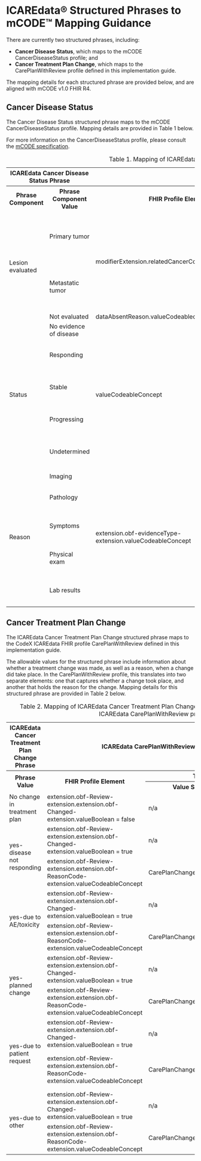<div xmlns="http://www.w3.org/1999/xhtml" xmlns:xsi="http://www.w3.org/2001/XMLSchema-instance" xsi:schemaLocation="http://hl7.org/fhir ../../input-cache/schemas-r5/fhir-single.xsd">

<h1>ICAREdata&reg; Structured Phrases to mCODE&trade; Mapping Guidance</h1>

<p>There are currently two structured phrases, including:</p>
    <ul>
      <li><strong>Cancer Disease Status</strong>, which maps to the mCODE CancerDiseaseStatus profile; and</li>
      <li><strong>Cancer Treatment Plan Change</strong>, which maps to the CarePlanWithReview profile defined in this implementation guide.</li>
    </ul>
<p>The mapping details for each structured phrase are provided below, and are aligned with mCODE v1.0 FHIR R4.</p>

<h2>Cancer Disease Status</h2>

  <p>The Cancer Disease Status structured phrase maps to the mCODE CancerDiseaseStatus profile. Mapping details are provided in Table 1 below. </p>
  <p>For more information on the CancerDiseaseStatus profile, please consult the <a href="http://standardhealthrecord.org/guides/mcode/" target="_blank">mCODE specification</a>.</p>

<table class="tg">
  <caption>Table 1. Mapping of ICAREdata Cancer Disease Status structured phrase to the mCODE CancerDiseaseStatus profile</caption>
  <tr>
    <th class="tg-bold" colspan="2">ICAREdata Cancer Disease Status Phrase</th>
    <th class="tg-bold" colspan="5">mCODE v1.0 FHIR R4 CancerDiseaseStatus Profile Mapping</th>
  </tr>
  <tr>
    <th class="tg-bold" rowspan="2">Phrase Component</td>
    <th class="tg-bold" rowspan="2">Phrase Component Value</td>
    <th class="tg-bold" rowspan="2">FHIR Profile Element</td>
    <th class="tg-bold" colspan="3">Terminology Binding</td>
    <th class="tg-bold" rowspan="2">Notes</td>
  </tr>
  <tr>
    <th class="tg-bold">Value Set</td>
    <th class="tg-bold">Code</td>
    <th class="tg-bold">Description</td>
  </tr>
  <tr>
    <td class="tg-bold" rowspan="3">Lesion evaluated</td>
    <td class="tg-bold">Primary tumor</td>
    <td class="tg-altbck" rowspan="2"><p>modifierExtension.relatedCancerCondition.ValueReference</p><p></p></td>
    <td colspan ="3">n/a</td>
    <td class="tg-altbck"><p>This element should reference a <Condition> resource compliant with the </Condition>the <code>PrimaryCancerCondition</code> mCODE profile.</p></td>
  </tr>
  <tr>
      <td class="tg-bold">Metastatic tumor</td>
      <td colspan="3">n/a</td>
      <td class="tg-altbck"><p><p>This element should reference a <Condition> resource compliant with the </Condition>the <code>SecondaryCancerCondition</code> mCODE profile.</p></td>
  </tr>
  <tr>
      <td class="tg-bold">Not evaluated</td>
      <td class="tg-altbck">dataAbsentReason.valueCodeableconcept</td>
      <td>Observation Value Absent Reason</td>
      <td><code>not-asked</code></td>
      <td>Not Asked</td>
      <td class="tg-altbck"></td>
  </tr>
  <tr>
      <td class="tg-bold" rowspan="5">Status</td>
      <td class="tg-bold">No evidence of disease</td>
      <td class="tg-altbck" rowspan="5">valueCodeableConcept</td>
      <td rowspan="5">ConditionStatusTrendVS</td>
      <td><code>260415000</code></td>
      <td>Not detected (qualifier)</td>
      <td class="tg-altbck"></td>
  </tr>
  <tr>
      <td class="tg-bold">Responding</td>
      <td><code>268910001</code></td>
      <td>Patient condition improved (finding)</td>
      <td class="tg-altbck"></td>
  </tr>
  <tr>
      <td class="tg-bold">Stable</td>
      <td><code>359746009</code></td>
      <td>Patient's condition stable (finding)</td>
      <td class="tg-altbck"></td>
  </tr>
  <tr>
      <td class="tg-bold">Progressing</td>
      <td><code>271299001</code></td>
      <td>Patient's condition worsened (finding)</td>
      <td class="tg-altbck"></td>
  </tr>
  <tr>
      <td class="tg-bold">Undetermined</td>
      <td><code>709137006</code></td>
      <td>Patient condition undetermined (finding)</td>
      <td class="tg-altbck"></td>
  </tr>
  <tr>
      <td class="tg-bold" rowspan="5">Reason</td>
      <td class="tg-bold">Imaging</td>
      <td class="tg-altbck" rowspan="5">extension.obf-evidenceType-extension.valueCodeableConcept</td>
      <td rowspan="5">CancerDiseaseStatusEvidenceTypeVS</td>
      <td><code>363679005</code></td>
      <td>Imaging (procedure)</td>
      <td class="tg-altbck"></td>
  </tr>
  <tr>
      <td class="tg-bold">Pathology</td>
      <td><code>252416005</code></td>
      <td>Histopathology test (procedure)</td>
      <td class="tg-altbck"></td>
  </tr>
  <tr>
      <td class="tg-bold">Symptoms</td>
      <td><code>711015009</code></td>
      <td>Assessment of symptom control (procedure)</td>
      <td class="tg-altbck"></td>
  </tr>
  <tr>
      <td class="tg-bold">Physical exam</td>
      <td><code>5880005</code></td>
      <td>Physical examination procedure (procedure)</td>
      <td class="tg-altbck"></td>
  </tr>
  <tr>
      <td class="tg-bold">Lab results</td>
      <td><code>386344002</code></td>
      <td>Laboratory data interpretation (procedure)</td>
      <td class="tg-altbck"></td>
  </tr>
</table>

<h2>Cancer Treatment Plan Change</h2>

<p>The ICAREdata Cancer Treatment Plan Change structured phrase maps to the CodeX ICAREdata FHIR profile CarePlanWithReview defined in this implementation guide.</p>

<p>The allowable values for the structured phrase include information about whether a treatment change was made, as well as a reason, when a change did take place. In the CarePlanWithReview profile, this translates into two separate elements: one that captures whether a change took place, and another that holds the reason for the change. Mapping details for this structured phrase are provided in Table 2 below.</p>

<table class="tg">
    <caption>Table 2. Mapping of ICAREdata Cancer Treatment Plan Change structured phrase to the CodeX ICAREdata CarePlanWithReview profile</caption>
  <tr>
    <th class="tg-bold">ICAREdata Cancer Treatment Plan Change Phrase</th>
    <th class="tg-bold" colspan="4">ICAREdata CarePlanWithReview Profile Mapping</th>
  </tr>
  <tr>
    <th class="tg-bold" rowspan="2">Phrase Value</td>
    <th class="tg-bold" rowspan="2">FHIR Profile Element</td>
    <th class="tg-bold" colspan="3">Terminology Binding</td>
  </tr>
  <tr>
    <th class="tg-bold">Value Set</td>
    <th class="tg-bold">Code</td>
    <th class="tg-bold">Description</td>
  </tr>
  <tr>
    <td class="tg-bold">No change in treatment plan</td>
    <td class="tg-altbck">extension.obf-Review-extension.extension.obf-Changed-extension.valueBoolean = false</td>
    <td colspan ="3">n/a</td>
  </tr>
  <tr>
      <td class="tg-bold" rowspan="2">yes-disease not responding</td>
      <td class="tg-altbck">extension.obf-Review-extension.extension.obf-Changed-extension.valueBoolean = true</td>
      <td colspan ="3">n/a</td>
    </tr>
  <tr>
    <td class="tg-altbck">extension.obf-Review-extension.extension.obf-ReasonCode-extension.valueCodeableConcept</td>
    <td>CarePlanChangeReasonVS</td>
    <td><code>266721009</code></td>
    <td>Absent response to treatment (situation)</td>
  </tr>
  <tr>
      <td class="tg-bold" rowspan="2">yes-due to AE/toxicity</td>
      <td class="tg-altbck">extension.obf-Review-extension.extension.obf-Changed-extension.valueBoolean = true</td>
      <td colspan ="3">n/a</td>
    </tr>
  <tr>
    <td class="tg-altbck">extension.obf-Review-extension.extension.obf-ReasonCode-extension.valueCodeableConcept</td>
    <td>CarePlanChangeReasonVS</td>
    <td><code>281647001</code></td>
    <td>Adverse reaction (disorder)</td>
  </tr>
  <tr>
      <td class="tg-bold" rowspan="2">yes-planned change</td>
      <td class="tg-altbck">extension.obf-Review-extension.extension.obf-Changed-extension.valueBoolean = true</td>
      <td colspan ="3">n/a</td>
    </tr>
  <tr>
    <td class="tg-altbck">extension.obf-Review-extension.extension.obf-ReasonCode-extension.valueCodeableConcept</td>
    <td>CarePlanChangeReasonVS</td>
    <td><code>405613005</code></td>
    <td>Planned Procedure (situation)</td>
  </tr>
  <tr>
      <td class="tg-bold" rowspan="2">yes-due to patient request</td>
      <td class="tg-altbck">extension.obf-Review-extension.extension.obf-Changed-extension.valueBoolean = true</td>
      <td colspan ="3">n/a</td>
    </tr>
  <tr>
    <td class="tg-altbck">extension.obf-Review-extension.extension.obf-ReasonCode-extension.valueCodeableConcept</td>
    <td>CarePlanChangeReasonVS</td>
    <td><code>182890002</code></td>
    <td>Patient requests alternative treatment (finding)</td>
  </tr>
  <tr>
      <td class="tg-bold" rowspan="2">yes-due to other</td>
      <td class="tg-altbck">extension.obf-Review-extension.extension.obf-Changed-extension.valueBoolean = true</td>
      <td colspan ="3">n/a</td>
    </tr>
  <tr>
    <td class="tg-altbck">extension.obf-Review-extension.extension.obf-ReasonCode-extension.valueCodeableConcept</td>
    <td>CarePlanChangeReasonVS</td>
    <td><code>74964007</code></td>
    <td>Other (qualifier value)</td>
  </tr>
</table>

</div>